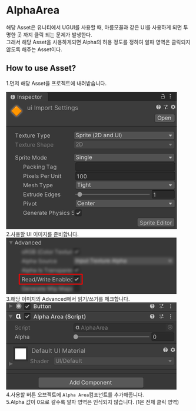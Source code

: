 # AlphaArea

해당 Asset은 유니티에서 UGUI를 사용할 때, 마름모꼴과 같은 UI를 사용하게 되면 투명한 곳 까지 클릭 되는 문제가 발생한다.  
그래서 해당 Asset을 사용하게되면 Alpha의 허용 정도를 정하여 알파 영역은 클릭되지 않도록 해주는 Asset이다.

## How to use Asset?
1.먼저 해당 Asset을 프로젝트에 내려받습니다.

![ex1](image/i1.png)  
2.사용할 UI 이미지를 준비합니다.  
![ex1](image/i2.png)    
3.해당 이미지의 Advanced에서 읽기/쓰기를 체크합니다.  
![ex1](image/i3.png)    
4.사용할 버튼 오브젝트에 `Alpha Area`컴포넌트를 추가해줍니다.  
5.Alpha 값이 0으로 갈수록 알파 영역은 인식되지 않습니다. (1은 전체 클릭 영역)